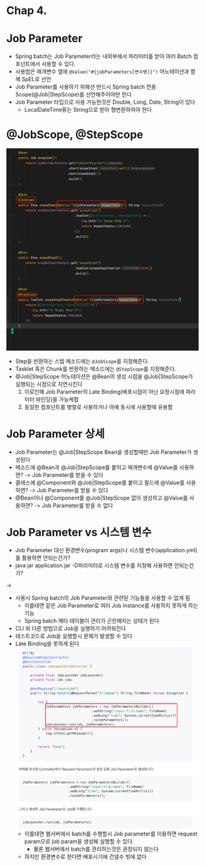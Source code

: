 # Chap 4.

# Job Parameter

- Spring batch는 Job Parameter라는 내외부에서 파라미터를 받아 여러 Batch 컴포넌트에서 사용할 수 있다.
- 사용법은 매개변수 옆에 `@Value("#{jobParameters[변수명]}")` 어노테이션과 함께 SpEL로 선언
- Job Parameter를 사용하기 위해선 반드시 Spring batch 전용 Scope(@Job|StepScope)를 선언해주어야만 한다
- Job Parameter 타입으로 사용 가능한것은 Double, Long, Date, String이 있다
    - LocalDateTime류는 String으로 받아 형변환하여야 한다

# @JobScope, @StepScope

![img.png](img.png)

- Step을 반환하는 스텝 메소드에는 `@JobScope`를 지정해준다.
- Tasklet 혹은 Chunk를 반환하는 메소드에는 `@StepScope`를 지정해준다.
- @Job|StepScope 어노테이션은 @Bean의 생성 시점을 @Job|StepScope가 실행되는 시점으로 지연시킨다
    1. 이로인해 Job Parameter의 Late Binding(배포시점이 아닌 요청시점에 파라미터 바인딩)을 가능케함
    2. 동일한 컴포넌트를 병렬로 사용하거나 아예 동시에 사용할때 유용함

# Job Parameter 상세

- Job Parameter는 @Job|StepScope Bean을 생성할때만 Job Parameter가 생성된다
- 메소드에 @Bean과 @Job|StepScope를 붙이고 매개변수에 @Value를 사용하면? -> Job Parameter를 받을 수 있다
- 클래스에 @Component와 @Job|StepScope를 붙이고 필드에 @Value를 사용하면? -> Job Parameter를 받을 수 있다
- @Bean이나 @Component를 @Job|StepScope 없이 생성하고 @Value를 사용하면? -> Job Parameter를 받을 수 없다

# Job Parameter vs 시스템 변수

- Job Parameter 대신 환경변수(program args)나 시스템 변수(application.yml)를 활용하면 안되는건가?
- java jar application.jar -D파라미터로 시스템 변수를 지정해 사용하면 안되는건가?

-> 

- 사용시 Spring batch의 Job Parameter와 관련된 기능들을 사용할 수 없게 됨
    - 이를테면 같은 Job Parameter로 여러 Job Instance를 사용하지 못하게 하는 기능
    - Spring batch 메타 테이블이 관리가 곤란해지는 상태가 된다
- CLI 외 다른 방법으로 Job을 실행하기 어려워진다 
- 테스트코드로 Job을 실행할시 문제가 발생할 수 있다
- Late Binding을 못하게 된다
    ![img_1.png](img_1.png)
    - 이를테면 웹서버에서 batch를 수행할시 Job parameter를 이용하면 request param으로 job param을 생성해 실행할 수 있다.
      - 물론 웹서버에서 batch를 관리하는것은 권장되지 않는다
    - 하지만 환경변수로 한다면 배포시기에 건낼수 밖에 없다
    

